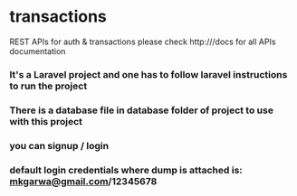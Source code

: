 # transactions
REST APIs for auth &amp; transactions
please check http://<URL>/docs for all APIs documentation
### It's a Laravel project and one has to follow laravel instructions to run the project
### There is a database file in database folder of project to use with this project
### you can signup / login
### default login credentials where dump is attached is: mkgarwa@gmail.com/12345678
